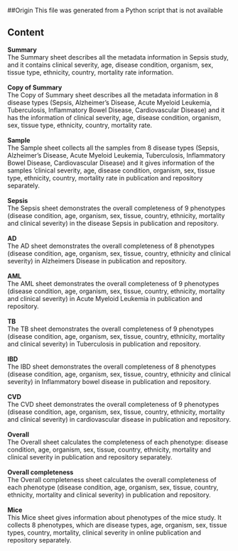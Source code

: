 ##Origin
This file was generated from a Python script that is not available

## Content

<b>Summary</b>\
The Summary sheet describes all the metadata information in Sepsis study, and it
contains clinical severity, age, disease condition, organism, sex, tissue type, ethnicity,
country, mortality rate information.\
\
<b>Copy of Summary</b>\
The Copy of Summary sheet describes all the metadata information in 8 disease types
(Sepsis, Alzheimer’s Disease, Acute Myeloid Leukemia, Tuberculosis, Inflammatory
Bowel Disease, Cardiovascular Disease) and it has the information of clinical severity,
age, disease condition, organism, sex, tissue type, ethnicity, country, mortality rate.\
\
<b>Sample</b>\
The Sample sheet collects all the samples from 8 disease types (Sepsis, Alzheimer’s
Disease, Acute Myeloid Leukemia, Tuberculosis, Inflammatory Bowel Disease,
Cardiovascular Disease) and it gives information of the samples ’clinical severity, age,
disease condition, organism, sex, tissue type, ethnicity, country, mortality rate in
publication and repository separately.\
\
<b>Sepsis</b>\
The Sepsis sheet demonstrates the overall completeness of 9 phenotypes (disease
condition, age, organism, sex, tissue, country, ethnicity, mortality and clinical severity) in
the disease Sepsis in publication and repository.\
\
<b>AD</b>\
The AD sheet demonstrates the overall completeness of 8 phenotypes (disease
condition, age, organism, sex, tissue, country, ethnicity and clinical severity) in
Alzheimers Disease in publication and repository.\
\
<b>AML</b>\
The AML sheet demonstrates the overall completeness of 9 phenotypes (disease
condition, age, organism, sex, tissue, country, ethnicity, mortality and clinical severity) in
Acute Myeloid Leukemia in publication and repository.\
\
<b>TB</b>\
The TB sheet demonstrates the overall completeness of 9 phenotypes (disease
condition, age, organism, sex, tissue, country, ethnicity, mortality and clinical severity) in
Tuberculosis in publication and repository.\
\
<b>IBD</b>\
The IBD sheet demonstrates the overall completeness of 8 phenotypes (disease
condition, age, organism, sex, tissue, country, ethnicity and clinical severity) in
Inflammatory bowel disease in publication and repository.\
\
<b>CVD</b>\
The CVD sheet demonstrates the overall completeness of 9 phenotypes (disease
condition, age, organism, sex, tissue, country, ethnicity, mortality and clinical severity) in
cardiovascular disease in publication and repository.\
\
<b>Overall</b>\
The Overall sheet calculates the completeness of each phenotype: disease condition,
age, organism, sex, tissue, country, ethnicity, mortality and clinical severity in publication
and repository separately.\
\
<b>Overall completeness</b>\
The Overall completeness sheet calculates the overall completeness of each phenotype
(disease condition, age, organism, sex, tissue, country, ethnicity, mortality and clinical
severity) in publication and repository.\
\
<b>Mice</b>\
This Mice sheet gives information about phenotypes of the mice study. It collects 8
phenotypes, which are disease types, age, organism, sex, tissue types, country, mortality,
clinical severity in online publication and repository separately.
